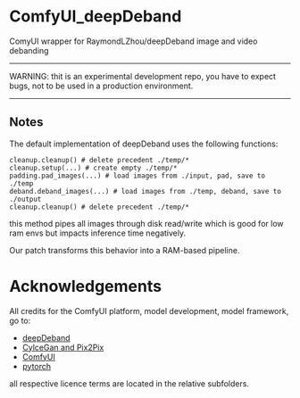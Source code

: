 # ComfyUI_deepDeband
ComyUI wrapper for RaymondLZhou/deepDeband image and video debanding

<hr>
WARNING: thit is an experimental development repo, you have to expect bugs, not to be used in a production environment.
<hr>

## Notes
The default implementation of deepDeband uses the following functions:
```
cleanup.cleanup() # delete precedent ./temp/*
cleanup.setup(...) # create empty ./temp/*
padding.pad_images(...) # load images from ./input, pad, save to ./temp
deband.deband_images(...) # load images from ./temp, deband, save to ./output
cleanup.cleanup() # delete precedent ./temp/*
```
this method pipes all images through disk read/write which is good for low ram envs but impacts inference time negatively.

Our patch transforms this behavior into a RAM-based pipeline.


# Acknowledgements

All credits for the ComfyUI platform, model development, model framework, go to:
- [deepDeband](https://github.com/RaymondLZhou/deepDeband)
- [CylceGan and Pix2Pix](https://github.com/junyanz/pytorch-CycleGAN-and-pix2pix)
- [ComfyUI](https://github.com/comfyui)
- [pytorch](https://github.com/pytorch/pytorch)

all respective licence terms are located in the relative subfolders.